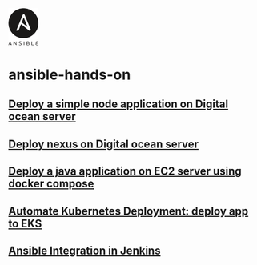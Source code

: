 <img width="60" src="images/ansible.svg"/>

# ansible-hands-on

## [Deploy a simple node application on Digital ocean server](https://github.com/hotiaDiallo/ansible-hands-on/tree/main/deploy-nodejs-app)

## [Deploy nexus on Digital ocean server](https://github.com/hotiaDiallo/ansible-hands-on/tree/main/deploy-nexus)

## [Deploy a java application on EC2 server using docker compose](https://github.com/hotiaDiallo/ansible-hands-on/tree/main/run-docker)

## [Automate Kubernetes Deployment: deploy app to EKS](https://github.com/hotiaDiallo/ansible-hands-on/tree/deploy-to-kubernates)

## [Ansible Integration in Jenkins](https://github.com/hotiaDiallo/ansible-with-jenkins)
